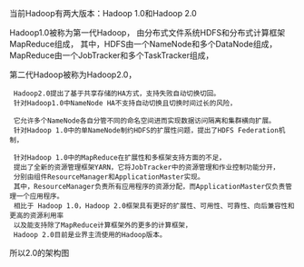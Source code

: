 
当前Hadoop有两大版本：Hadoop 1.0和Hadoop 2.0

  Hadoop1.0被称为第一代Hadoop，
  由分布式文件系统HDFS和分布式计算框架MapReduce组成，
  其中，HDFS由一个NameNode和多个DataNode组成，
  MapReduce由一个JobTracker和多个TaskTracker组成，
  
  
  第二代Hadoop被称为Hadoop2.0，
  
     Hadoop2.0提出了基于共享存储的HA方式，支持失败自动切换切回。
     针对Hadoop1.0中NameNode HA不支持自动切换且切换时间过长的风险，
     
     它允许多个NameNode各自分管不同的命名空间进而实现数据访问隔离和集群横向扩展。
     针对Hadoop 1.0中的单NameNode制约HDFS的扩展性问题，提出了HDFS Federation机制，
 
     针对Hadoop 1.0中的MapReduce在扩展性和多框架支持方面的不足，
     提出了全新的资源管理框架YARN，它将JobTracker中的资源管理和作业控制功能分开，
     分别由组件ResourceManager和ApplicationMaster实现。
     其中，ResourceManager负责所有应用程序的资源分配，而ApplicationMaster仅负责管理一个应用程序。
     相比于 Hadoop 1.0，Hadoop 2.0框架具有更好的扩展性、可用性、可靠性、向后兼容性和更高的资源利用率
     以及能支持除了MapReduce计算框架外的更多的计算框架，
     Hadoop 2.0目前是业界主流使用的Hadoop版本。
 
 所以2.0的架构图
 
     
         
